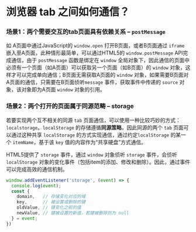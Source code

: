 # 浏览器 tab 之间如何通信？

### 场景1：两个需要交互的tab页面具有依赖关系 – `postMessage`

如 A页面中通过JavaScript的 `window.open` 打开B页面，或者B页面通过 `iframe` 嵌入至A页面，此种情形最简单，可以通过HTML5的 `window.postMessage` API完成通信，由于 `postMessage` 函数是绑定在 `window` 全局对象下，因此通信的页面中必须有一个页面（如A页面）可以获取另一个页面（如B页面）的 `window` 对象，这样才可以完成单向通信；B页面无需获取A页面的 `window` 对象，如果需要B页面对A页面的通信，只需要在B页面侦听`message` 事件，获取事件中传递的 `source` 对象，该对象即为A页面 `window` 对象的引用。

### 场景2：两个打开的页面属于同源范畴 – storage

若要实现两个互不相关的同源 `tab` 页面通信，可以使用一种比较巧妙的方式：`localstorage`。`localStorage` 的存储遵循**同源策略**，因此同源的两个 `tab` 页面可以通过这种共享 `localStorage` 的方式实现通信，通过约定`localStorage` 的某一个 `itemName`，基于该 `key` 值的内容作为“共享硬盘”方式通信。

HTML5提供了 `storage` 事件，通过 `window` 对象侦听 `storage` 事件，会侦听 `localStorage` 对象的变化事件（包括item的添加、修改和删除）。因此，通过事件可以完成高效的通信机制。

```js
window.addEventListener('storage', (event) => {
  console.log(event);
  const {
    domain,   // 存储变化对应的域
    key,      // 被设置或删除的键
    oldValue, // 键变化之前的值
    newValue, // 键被设置的新值，若键被删除则为 null
  } = event;
})
```

